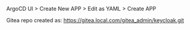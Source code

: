 ArgoCD UI > Create New APP > Edit as YAML > Create APP

Gitea repo created as:
https://gitea.local.com/gitea_admin/keycloak.git